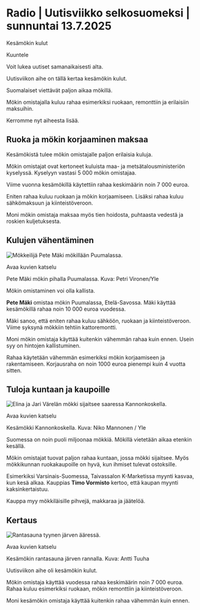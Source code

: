 # Radio | Uutisviikko selkosuomeksi | sunnuntai 13.7.2025

Kesämökin kulut

Kuuntele

Voit lukea uutiset samanaikaisesti alta.

Uutisviikon aihe on tällä kertaa kesämökin kulut.

Suomalaiset viettävät paljon aikaa mökillä.

Mökin omistajalla kuluu rahaa esimerkiksi ruokaan, remonttiin ja erilaisiin maksuihin.

Kerromme nyt aiheesta lisää.

## Ruoka ja mökin korjaaminen maksaa

Kesämökistä tulee mökin omistajalle paljon erilaisia kuluja.

Mökin omistajat ovat kertoneet kuluista maa- ja metsätalousministeriön kyselyssä. Kyselyyn vastasi 5 000 mökin omistajaa.

Viime vuonna kesämökillä käytettiin rahaa keskimäärin noin 7 000 euroa.

Eniten rahaa kuluu ruokaan ja mökin korjaamiseen. Lisäksi rahaa kuluu sähkömaksuun ja kiinteistöveroon.

Moni mökin omistaja maksaa myös tien hoidosta, puhtaasta vedestä ja roskien kuljetuksesta.

## Kulujen vähentäminen

![Mökkeilijä Pete Mäki mökillään Puumalassa.](https://images.cdn.yle.fi/image/upload/c_crop,h_3213,w_5712,x_0,y_664/ar_1.7777777777777777,c_fill,g_faces,h_431,w_767/dpr_1.0/q_auto:eco/f_auto/fl_lossy/v1752066759/39-1491632686e6857c3bd5)

Avaa kuvien katselu

Pete Mäki mökin pihalla Puumalassa. Kuva: Petri Vironen/Yle

Mökin omistaminen voi olla kallista.

**Pete Mäki** omistaa mökin Puumalassa, Etelä-Savossa. Mäki käyttää kesämökillä rahaa noin 10 000 euroa vuodessa.

Mäki sanoo, että eniten rahaa kuluu sähköön, ruokaan ja kiinteistöveroon. Viime syksynä mökkiin tehtiin kattoremontti.

Moni mökin omistaja käyttää kuitenkin vähemmän rahaa kuin ennen. Usein syy on hintojen kallistuminen.

Rahaa käytetään vähemmän esimerkiksi mökin korjaamiseen ja rakentamiseen. Korjausraha on noin 1000 euroa pienempi kuin 4 vuotta sitten.

## Tuloja kuntaan ja kaupoille

![Elina ja Jari Värelän mökki sijaitsee saaressa Kannonkoskella.](https://images.cdn.yle.fi/image/upload/c_crop,h_2247,w_3995,x_4,y_424/ar_1.7777777777777777,c_fill,g_faces,h_431,w_767/dpr_1.0/q_auto:eco/f_auto/fl_lossy/v1719219263/39-130787366792e4b58d7b)

Avaa kuvien katselu

Kesämökki Kannonkoskella.  Kuva: Niko Mannonen / Yle

Suomessa on noin puoli miljoonaa mökkiä. Mökillä vietetään aikaa etenkin kesällä.

Mökin omistajat tuovat paljon rahaa kuntaan, jossa mökki sijaitsee. Myös mökkikunnan ruokakaupoille on hyvä, kun ihmiset tulevat ostoksille.

Esimerkiksi Varsinais-Suomessa, Taivassalon K-Marketissa myynti kasvaa, kun kesä alkaa. Kauppias **Timo Vormisto** kertoo, että kaupan myynti kaksinkertaistuu.

Kauppa myy mökkiläisille pihvejä, makkaraa ja jäätelöä.

## Kertaus

![Rantasauna tyynen järven ääressä.](https://images.cdn.yle.fi/image/upload/c_crop,h_1123,w_1998,x_1,y_293/ar_1.7777777777777777,c_fill,g_faces,h_431,w_767/dpr_1.0/q_auto:eco/f_auto/fl_lossy/v1737986583/39-1412642679791432e1dc)

Avaa kuvien katselu

Kesämökin rantasauna järven rannalla. Kuva: Antti Tuuha

Uutisviikon aihe oli kesämökin kulut.

Mökin omistaja käyttää vuodessa rahaa keskimäärin noin 7 000 euroa. Rahaa kuluu esimerkiksi ruokaan, mökin remonttiin ja kiinteistöveroon.

Moni kesämökin omistaja käyttää kuitenkin rahaa vähemmän kuin ennen.

